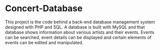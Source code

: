 # Concert-Database

This project is the code behind a back-end database management system designed with PHP and SQL. A database is built with MySQL and that database shows information about various artists and their events. Events can be searched, event details can be displayed and certain elements of events can be edited and manipulated.

